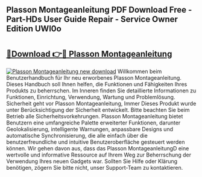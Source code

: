 ## Plasson Montageanleitung PDF Download Free - Part-HDs User Guide Repair - Service Owner Edition UWl0o

# <h2><a href="http://df8jhuw.blite.top/?on=Plasson+Montageanleitung">🔗Download 👉🔴 Plasson Montageanleitung</a></h2>

[![Plasson Montageanleitung new download](https://i.imgur.com/lujVjoI.png)](http://df8jhuw.blite.top/?on=Plasson+Montageanleitung)
Willkommen beim Benutzerhandbuch für Ihr neu erworbenes Plasson Montageanleitung. Dieses Handbuch soll Ihnen helfen, die Funktionen und Fähigkeiten Ihres Produkts zu beherrschen. Im Inneren finden Sie detaillierte Informationen zu Funktionen, Einrichtung, Verwendung, Wartung und Problemlösung. Sicherheit geht vor Plasson Montageanleitung, Immer Dieses Produkt wurde unter Berücksichtigung der Sicherheit entwickelt. Bitte beachten Sie beim Betrieb alle Sicherheitsvorkehrungen. Plasson Montageanleitung bietet Benutzern eine umfangreiche Palette erweiterter Funktionen, darunter Geolokalisierung, intelligente Warnungen, anpassbare Designs und automatische Synchronisierung, die alle einfach über die benutzerfreundliche und intuitive Benutzeroberfläche gesteuert werden können. Wir gehen davon aus, dass das Plasson MontageanleitungD eine wertvolle und informative Ressource auf Ihrem Weg zur Beherrschung der Verwendung Ihres neuen Gadgets war. Sollten Sie Hilfe oder Klärung benötigen, zögern Sie bitte nicht, unser Support-Team zu kontaktieren.
